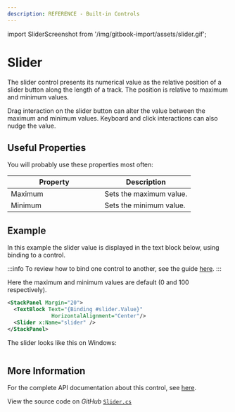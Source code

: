 ```yaml
---
description: REFERENCE - Built-in Controls
---
```


import SliderScreenshot from '/img/gitbook-import/assets/slider.gif';

# Slider

The slider control presents its numerical value as the relative position of a slider button along the length of a track. The position is relative to maximum and minimum values.

Drag interaction on the slider button can alter the value between the maximum and minimum values. Keyboard and click interactions can also nudge the value.

## Useful Properties

You will probably use these properties most often:

<table><thead><tr><th width="197">Property</th><th>Description</th></tr></thead><tbody><tr><td>Maximum</td><td>Sets the maximum value.</td></tr><tr><td>Minimum</td><td>Sets the minimum value.</td></tr></tbody></table>

## Example

In this example the slider value is displayed in the text block below, using binding to a control.

:::info
To review how to bind one control to another, see the guide [here](../../guides/data-binding/binding-to-controls.md).
:::

Here the maximum and minimum values are default (0 and 100 respectively).

```xml
<StackPanel Margin="20">
  <TextBlock Text="{Binding #slider.Value}" 
              HorizontalAlignment="Center"/>
  <Slider x:Name="slider" />
</StackPanel>
```

The slider looks like this on Windows:

<img src={SliderScreenshot} alt="" />

## More Information

For the complete API documentation about this control, see [here](http://reference.avaloniaui.net/api/Avalonia.Controls/Slider/).

View the source code on _GitHub_ [`Slider.cs`](https://github.com/AvaloniaUI/Avalonia/blob/master/src/Avalonia.Controls/Slider.cs)
